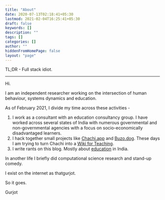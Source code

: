 ```yaml
---
title: "About"
date: 2020-07-13T02:18:41+05:30
lastmod: 2021-02-04T16:25:41+05:30
draft: false
keywords: []
description: ""
tags: []
categories: []
author: ""
hiddenFromHomePage: false
layout: "page"
---
```


<!--more-->
TL;DR - Full stack idiot.

---

Hi. 

I am an independent researcher working on the intersection of human behaviour, systems dynamics and education.

As of February 2021, I divide my time across these activities -
1. I work as a consultant with an education consultancy group. I have worked across several states of India with numerous governmental and non-governmental agencies with a focus on socio-economically disadvantaged learners.
2. I hack together small projects like [Chachi.app](https://chachi.app) and [Buzo.dog](https://buzo.dog). These days I am trying to turn Chachi into a [Wiki for Teaching](https://chachi.app/#/coming-soon).
3. I write rants on this blog. Mostly about [education](../categories/pedagoguey) in India.

In another life I briefly did computational science research and stand-up comedy.

I exist on the internet as thatgurjot.

So it goes.

Gurjot